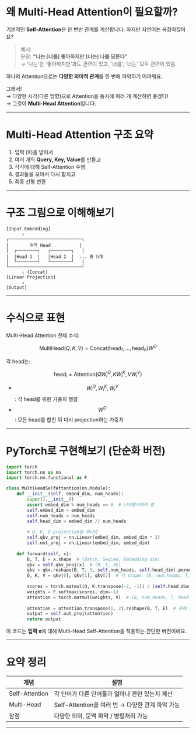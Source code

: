# 왜 Multi-Head Attention이 필요할까?

기본적인 **Self-Attention**은 한 번만 관계를 계산합니다. 하지만 자연어는 복잡하잖아요?

> 예시:  
> 문장: **"나는 [너를] 좋아하지만 [너는] 나를 모른다"**  
> → '나는'은 '좋아하지만'과도 관련이 있고, '너를', '너는' 모두 관련이 있음.

하나의 Attention으로는 **다양한 의미적 관계**를 한 번에 파악하기 어려워요.

그래서!  
→ 다양한 시각(다른 방향)으로 Attention을 동시에 여러 개 계산하면 좋겠다!  
→ 그것이 **Multi-Head Attention**입니다.

---

# Multi-Head Attention 구조 요약

1. 입력 (X)을 받아서
2. 여러 개의 **Query, Key, Value**를 만들고
3. 각각에 대해 Self-Attention 수행
4. 결과들을 모아서 다시 합치고
5. 최종 선형 변환

---

# 구조 그림으로 이해해보기

```
[Input Embedding]
      ↓
┌────────────────────────────┐
│        여러 Head           │
│  ┌────────┐   ┌────────┐   │
│  │Head 1  │   │Head 2  │  ... 총 h개
│  └────────┘   └────────┘   │
└────────────────────────────┘
      ↓ (Concat)
[Linear Projection]
      ↓
[Output]
```

---

# 수식으로 표현

Multi-Head Attention 전체 수식:

$$\text{MultiHead}(Q, K, V) = \text{Concat}(\text{head}_1, \ldots, \text{head}_h)W^O$$

각 head는:

$$\text{head}_i = \text{Attention}(QW_i^Q, KW_i^K, VW_i^V)$$

- $$W_i^Q, W_i^K, W_i^V$$: 각 head를 위한 가중치 행렬
- $$W^O$$: 모든 head를 합친 뒤 다시 projection하는 가중치

---

# PyTorch로 구현해보기 (단순화 버전)

```python
import torch
import torch.nn as nn
import torch.nn.functional as F

class MultiHeadSelfAttention(nn.Module):
    def __init__(self, embed_dim, num_heads):
        super().__init__()
        assert embed_dim % num_heads == 0  # 나눠떨어져야 함
        self.embed_dim = embed_dim
        self.num_heads = num_heads
        self.head_dim = embed_dim // num_heads
        
        # Q, K, V projection을 하나로
        self.qkv_proj = nn.Linear(embed_dim, embed_dim * 3)
        self.out_proj = nn.Linear(embed_dim, embed_dim)
    
    def forward(self, x):
        B, T, E = x.shape  # (Batch, SeqLen, Embedding dim)
        qkv = self.qkv_proj(x)  # (B, T, 3E)
        qkv = qkv.reshape(B, T, 3, self.num_heads, self.head_dim).permute(2, 0, 3, 1, 4)
        Q, K, V = qkv[0], qkv[1], qkv[2]  # 각 shape: (B, num_heads, T, head_dim)
        
        scores = torch.matmul(Q, K.transpose(-2, -1)) / (self.head_dim ** 0.5)
        weights = F.softmax(scores, dim=-1)
        attention = torch.matmul(weights, V)  # (B, num_heads, T, head_dim)
        
        attention = attention.transpose(1, 2).reshape(B, T, E)  # 원래 shape로
        output = self.out_proj(attention)
        return output
```

이 코드는 **입력 x**에 대해 Multi-Head Self-Attention을 적용하는 간단한 버전이에요.

---

# 요약 정리

| 개념 | 설명 |
|------|------|
| Self-Attention | 각 단어가 다른 단어들과 얼마나 관련 있는지 계산 |
| Multi-Head | Self-Attention을 여러 번 → 다양한 관계 파악 가능 |
| 장점 | 다양한 의미, 문맥 파악 / 병렬처리 가능 |

---
